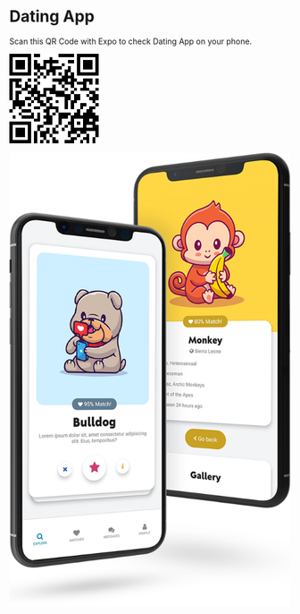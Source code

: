 # Dating App

Scan this QR Code with Expo to check Dating App on your phone.

![DATING QR CODE](https://raw.githubusercontent.com/andrzejmatusik/dating-app/main/qr.png)

![DATING MOCKUP](https://raw.githubusercontent.com/andrzejmatusik/dating-app/main/dating.png)
